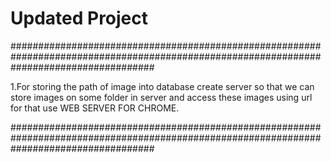 # Updated Project


##########################################################################################################################################


1.For storing the path of image into database create server so that we can store images on some folder in server and access these images using url for that use WEB SERVER FOR CHROME.


##########################################################################################################################################
